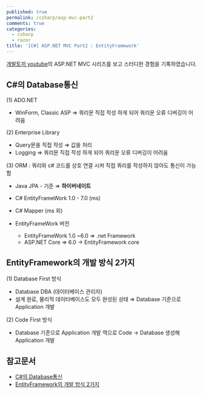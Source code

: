 ```yaml
---
published: true
permalink: /csharp/asp-mvc-part2
comments: true
categories:
  - csharp
  - razor
title: '[C#] ASP.NET MVC Part2 : EntityFramework'
---
```

[개발토끼 youtube](https://www.youtube.com/channel/UCuuyTE8bBNYCujb7mzf8H7w)의 ASP.NET MVC 시리즈를 보고 스터디한 경험을 기록하였습니다.


## C#의 Database통신 
(1) ADO.NET 
  - WinForm, Classic ASP
  ⇒ 쿼리문 직접 작성 하게 되어 쿼리문 오류 디버깅이 어려움
  
(2) Enterprise Library 
  - Query문을 직접 작성 ⇒ 값을 처리
  - Logging
  ⇒ 쿼리문 직접 작성 하게 되어 쿼리문 오류 디버깅이 어려움

(3) ORM : 쿼리와 c# 코드를 상호 연결 시켜 직접 쿼리를 작성하지 않아도 통신이 가능함
  - Java JPA - 기준 ⇒ **하이버네이트**
  - C# EntityFrameWork 1.0 - 7.0 (ms)
  - C# Mapper (ms 외)

  - EntityFrameWork 버전 
    - EntityFrameWork 1.0 ~6.0 ⇒ .net Framework
    - ASP.NET Core ⇒ 6.0 → EntityFramework core


## EntityFramework의 개발 방식 2가지 
(1) Database First 방식 
  - Database DBA (데이터베이스 관리자)
  - 설계 완료, 물리적 데이터베이스도 모두 완성된 상태 
  ⇒ Database 기준으로 Application 개발 

(2) Code First 방식 
  - Database 기준으로 Application 개발 역으로 Code → Database 생성해 Application 개발
  
  

## 참고문서 
- [C#의 Database통신](https://www.youtube.com/watch?v=7PTFfqov1wY)
- [EntityFramework의 개발 방식 2가지](https://www.youtube.com/watch?v=7PTFfqov1wY)
